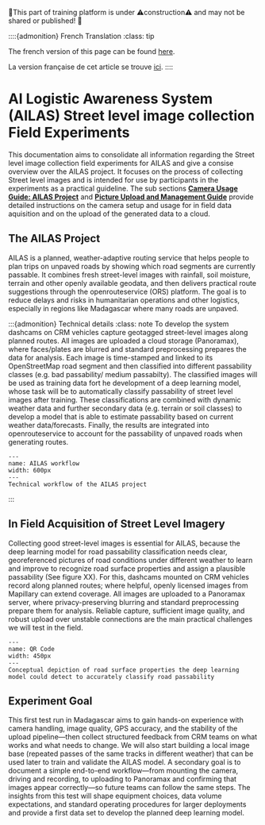 🚧This part of training platform is under ⚠️construction⚠️ and may not be shared or published! 🚧

::::{admonition} French Translation 
:class: tip

The french version of this page can be found [here](/content/GIS_AA/fr_AILAS_madagascar.md).

La version française de cet article se trouve [ici](/content/GIS_AA/fr_AILAS_madagascar.md).
::::

# AI Logistic Awareness System (AILAS) Street level image collection Field Experiments
This documentation aims to consolidate all information regarding the Street level image collection field experiments for AILAS and give a consise overview over the AILAS project. It focuses on the process of collecting Street level images and is intended for use by participants in the experiments as a practical guideline. The sub sections  __[Camera Usage Guide: AILAS Project](/content/GIS_AA/en_AILAS_madagascar_camera_usage_guide.md)__ and __[Picture Upload and Management Guide](/content/GIS_AA/en_AILAS_madagascar_picture_upload_and_management.md)__ provide detailed instructions on the camera setup and usage for in field data aquisition and on the upload of the generated data to a cloud.

## The AILAS Project
AILAS is a planned, weather-adaptive routing service that helps people to plan trips on unpaved roads by showing which road segments are currently passable. It combines fresh street-level images with rainfall, soil moisture, terrain and other openly available geodata, and then delivers practical route suggestions through the openrouteservice (ORS) platform. The goal is to reduce delays and risks in humanitarian operations and other logistics, especially in regions like Madagascar where many roads are unpaved. 

:::{admonition} Technical details
:class: note
To develop the system dashcams on CRM vehicles capture geotagged street-level images along planned routes. All images are uploaded a cloud storage (Panoramax), where faces/plates are blurred and standard preprocessing prepares the data for analysis.  Each image is time-stamped and linked to its OpenStreetMap road segment and then classified into different passability classes (e.g. bad passability/ medium passabilty). The classified images will be used as training data fort he development of a deep learning model, whose task will be to automatically classify passability of street level images after training. These classifications are combined with dynamic weather data and further secondary data (e.g. terrain or soil classes) to develop a model that is able to estimate passability based on current weather data/forecasts.  Finally, the results are integrated into openrouteservice to account for the passability of unpaved roads when generating routes.

```{figure} /fig/AILAS_workflow.png
---
name: AILAS workflow
width: 600px
---
Technical workflow of the AILAS project
```
:::

## In Field Acquisition of Street Level Imagery
Collecting good street-level images is essential for AILAS, because the deep learning model for road passability classification needs clear, georeferenced pictures of road conditions under different weather to learn and improve to recognize road surface properties and assign a plausible passability (See figure XX). For this, dashcams mounted on CRM vehicles record along planned routes; where helpful, openly licensed images from Mapillary can extend coverage. All images are uploaded to a Panoramax server, where privacy-preserving blurring and standard preprocessing prepare them for analysis. Reliable capture, sufficient image quality, and robust upload over unstable connections are the main practical challenges we will test in the field. 

```{figure} /fig/AILAS_model_demo.png
---
name: QR Code
width: 450px
---
Conceptual depiction of road surface properties the deep learning model could detect to accurately classify road passability
```

## Experiment Goal
This first test run in Madagascar aims to gain hands-on experience with camera handling, image quality, GPS accuracy, and the stability of the upload pipeline—then collect structured feedback from CRM teams on what works and what needs to change. We will also start building a local image base (repeated passes of the same tracks in different weather) that can be used later to train and validate the AILAS model. A secondary goal is to document a simple end-to-end workflow—from mounting the camera, driving and recording, to uploading to Panoramax and confirming that images appear correctly—so future teams can follow the same steps. The insights from this test will shape equipment choices, data volume expectations, and standard operating procedures for larger deployments and provide a first data set to develop the planned deep learning model.
